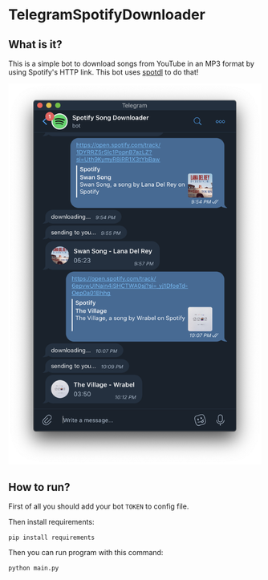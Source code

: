 # TelegramSpotifyDownloader

## What is it?
This is a simple bot to download songs from YouTube in an MP3 format by using Spotify's HTTP link. This bot uses [spotdl](https://github.com/ritiek/spotify-downloader) to do that!

![demo](./demo.png)

## How to run?

First of all you should add your bot `TOKEN` to config file.

Then install requirements:
```
pip install requirements
```

Then you can run program with this command:
```
python main.py
```


